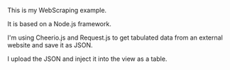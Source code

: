 This is my WebScraping example.

It is based on a Node.js framework.

I'm using Cheerio.js and Request.js to get tabulated data from an external website and save it as JSON.

I upload the JSON and inject it into the view as a table.



